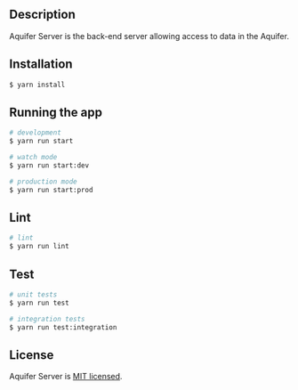 ## Description

Aquifer Server is the back-end server allowing access to data in the Aquifer.

## Installation

```bash
$ yarn install
```

## Running the app

```bash
# development
$ yarn run start

# watch mode
$ yarn run start:dev

# production mode
$ yarn run start:prod
```

## Lint

```bash
# lint
$ yarn run lint
```

## Test

```bash
# unit tests
$ yarn run test

# integration tests
$ yarn run test:integration
```

## License

Aquifer Server is [MIT licensed](LICENSE).
